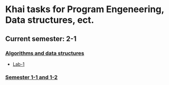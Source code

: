 # Khai tasks for Program Engeneering, Data structures, ect.

## Current semester: 2-1

### [Algorithms and data structures](https://github.com/n8han-dev/khai_hometasks/tree/master/data-structures)
- [Lab-1](https://github.com/n8han-dev/khai_hometasks/tree/master/data-structures/lab1)

### [Semester 1-1 and 1-2](https://github.com/n8han-dev/khai_hometasks/tree/master/semestr_1)
